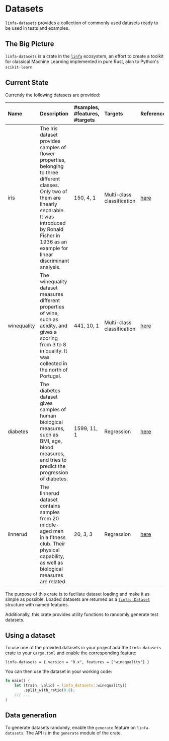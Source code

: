 # Datasets

`linfa-datasets` provides a collection of commonly used datasets ready to be used in tests and examples.

## The Big Picture

`linfa-datasets` is a crate in the [`linfa`](https://crates.io/crates/linfa) ecosystem, an effort to create a toolkit for classical Machine Learning implemented in pure Rust, akin to Python's `scikit-learn`.

## Current State

Currently the following datasets are provided:

| Name | Description | #samples, #features, #targets | Targets | Reference |
| :--- | :--- | :---| :--- | :--- |
| iris | The Iris dataset provides samples of flower properties, belonging to three different classes. Only two of them are linearly separable. It was introduced by Ronald Fisher in 1936 as an example for linear discriminant analysis. |  150, 4, 1 | Multi-class classification | [here](https://archive.ics.uci.edu/ml/datasets/iris) |
| winequality | The winequality dataset measures different properties of wine, such as acidity, and gives a scoring from 3 to 8 in quality. It was collected in the north of Portugal. | 441, 10, 1 | Multi-class classification | [here](https://archive.ics.uci.edu/ml/datasets/wine+quality) |
| diabetes | The diabetes dataset gives samples of human biological measures, such as BMI, age, blood measures, and tries to predict the progression of diabetes. | 1599, 11, 1 | Regression | [here](https://www4.stat.ncsu.edu/~boos/var.select/diabetes.html) |
| linnerud | The linnerud dataset contains samples from 20 middle-aged men in a fitness club. Their physical capability, as well as biological measures are related. | 20, 3, 3 | Regression | [here](https://core.ac.uk/download/pdf/20641325.pdf) |

The purpose of this crate is to faciliate dataset loading and make it as simple as possible. Loaded datasets are returned as a 
[`linfa::Dataset`](https://docs.rs/linfa/latest/linfa/dataset/type.Dataset.html) structure with named features.

Additionally, this crate provides utility functions to randomly generate test datasets.

## Using a dataset

To use one of the provided datasets in your project add the `linfa-datasets` crate to your `Cargo.toml` and enable the corresponding feature:
```
linfa-datasets = { version = "0.x", features = ["winequality"] }
```
You can then use the dataset in your working code:
```rust
fn main() {
    let (train, valid) = linfa_datasets::winequality()
        .split_with_ratio(0.8);
    /// ...
}
```

## Data generation

To generate datasets randomly, enable the `generate` feature on `linfa-datasets`. The API is in the `generate` module of the crate.
